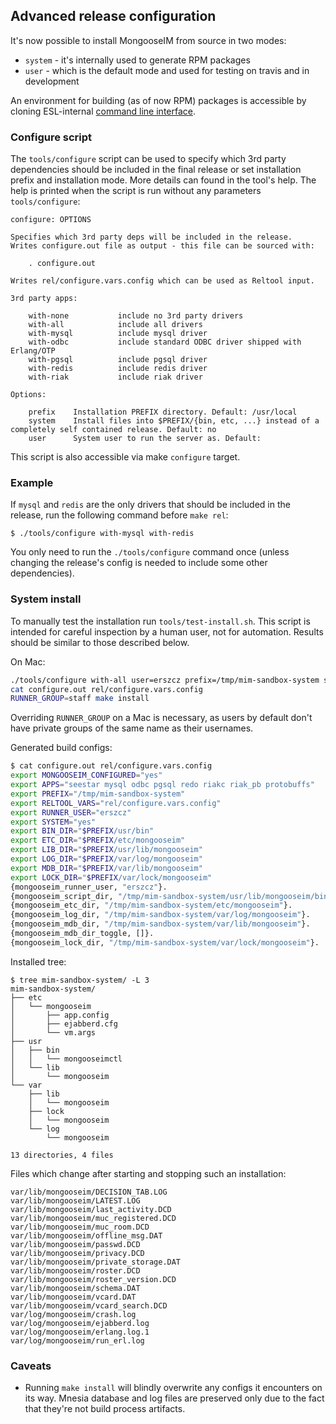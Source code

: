 ## Advanced release configuration

It's now possible to install MongooseIM from source in two modes:

* `system` - it's internally used to generate RPM packages
* `user`  - which is the default mode and used for testing on travis and
    in development

An environment for building (as of now RPM) packages is accessible by
cloning ESL-internal
[command line interface](https://gitlab.erlang-solutions.com/current-projects/necromancer-cli).

### Configure script

The `tools/configure` script can be used to specify which 3rd party
dependencies should be included in the final release or set installation
prefix and installation mode. More details can found in the tool's help.
The help is printed when the script is run without any parameters
`tools/configure`:

```
configure: OPTIONS

Specifies which 3rd party deps will be included in the release.
Writes configure.out file as output - this file can be sourced with:

    . configure.out

Writes rel/configure.vars.config which can be used as Reltool input.

3rd party apps:

    with-none           include no 3rd party drivers
    with-all            include all drivers
    with-mysql          include mysql driver
    with-odbc           include standard ODBC driver shipped with Erlang/OTP
    with-pgsql          include pgsql driver
    with-redis          include redis driver
    with-riak           include riak driver

Options:

    prefix    Installation PREFIX directory. Default: /usr/local
    system    Install files into $PREFIX/{bin, etc, ...} instead of a completely self contained release. Default: no
    user      System user to run the server as. Default:
```

This script is also accessible via make `configure` target.

### Example

If `mysql` and `redis` are the only drivers that should be included in the
release, run the following command before `make rel`:

    $ ./tools/configure with-mysql with-redis

You only need to run the `./tools/configure` command once (unless changing the release's config is needed to 
include some other dependencies).

### System install

To manually test the installation run `tools/test-install.sh`.
This script is intended for careful inspection by a human user, not for automation.
Results should be similar to those described below.

On Mac:

```sh
./tools/configure with-all user=erszcz prefix=/tmp/mim-sandbox-system system=yes
cat configure.out rel/configure.vars.config
RUNNER_GROUP=staff make install
```

Overriding `RUNNER_GROUP` on a Mac is necessary, as users by default don't
have private groups of the same name as their usernames.

Generated build configs:

```sh
$ cat configure.out rel/configure.vars.config
export MONGOOSEIM_CONFIGURED="yes"
export APPS="seestar mysql odbc pgsql redo riakc riak_pb protobuffs"
export PREFIX="/tmp/mim-sandbox-system"
export RELTOOL_VARS="rel/configure.vars.config"
export RUNNER_USER="erszcz"
export SYSTEM="yes"
export BIN_DIR="$PREFIX/usr/bin"
export ETC_DIR="$PREFIX/etc/mongooseim"
export LIB_DIR="$PREFIX/usr/lib/mongooseim"
export LOG_DIR="$PREFIX/var/log/mongooseim"
export MDB_DIR="$PREFIX/var/lib/mongooseim"
export LOCK_DIR="$PREFIX/var/lock/mongooseim"
{mongooseim_runner_user, "erszcz"}.
{mongooseim_script_dir, "/tmp/mim-sandbox-system/usr/lib/mongooseim/bin"}.
{mongooseim_etc_dir, "/tmp/mim-sandbox-system/etc/mongooseim"}.
{mongooseim_log_dir, "/tmp/mim-sandbox-system/var/log/mongooseim"}.
{mongooseim_mdb_dir, "/tmp/mim-sandbox-system/var/lib/mongooseim"}.
{mongooseim_mdb_dir_toggle, []}.
{mongooseim_lock_dir, "/tmp/mim-sandbox-system/var/lock/mongooseim"}.
```

Installed tree:

```
$ tree mim-sandbox-system/ -L 3
mim-sandbox-system/
├── etc
│   └── mongooseim
│       ├── app.config
│       ├── ejabberd.cfg
│       └── vm.args
├── usr
│   ├── bin
│   │   └── mongooseimctl
│   └── lib
│       └── mongooseim
└── var
    ├── lib
    │   └── mongooseim
    ├── lock
    │   └── mongooseim
    └── log
        └── mongooseim

13 directories, 4 files
```

Files which change after starting and stopping such an installation:

```
var/lib/mongooseim/DECISION_TAB.LOG
var/lib/mongooseim/LATEST.LOG
var/lib/mongooseim/last_activity.DCD
var/lib/mongooseim/muc_registered.DCD
var/lib/mongooseim/muc_room.DCD
var/lib/mongooseim/offline_msg.DAT
var/lib/mongooseim/passwd.DCD
var/lib/mongooseim/privacy.DCD
var/lib/mongooseim/private_storage.DAT
var/lib/mongooseim/roster.DCD
var/lib/mongooseim/roster_version.DCD
var/lib/mongooseim/schema.DAT
var/lib/mongooseim/vcard.DAT
var/lib/mongooseim/vcard_search.DCD
var/log/mongooseim/crash.log
var/log/mongooseim/ejabberd.log
var/log/mongooseim/erlang.log.1
var/log/mongooseim/run_erl.log
```

### Caveats

* Running `make install` will blindly overwrite any configs it encounters on its way.
  Mnesia database and log files are preserved only due to the fact that they're not build process artifacts.
